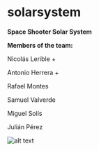 # solarsystem
**Space Shooter Solar System**

**Members of the team:**

Nicolás Lerible +

Antonio Herrera +

Rafael Montes

Samuel Valverde

Miguel Solís

Julián Pérez

![alt text](https://aasnova.org/wp-content/uploads/2016/11/fig13.jpg)
